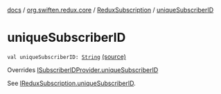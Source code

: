 [docs](../../index.md) / [org.swiften.redux.core](../index.md) / [ReduxSubscription](index.md) / [uniqueSubscriberID](./unique-subscriber-i-d.md)

# uniqueSubscriberID

`val uniqueSubscriberID: `[`String`](https://kotlinlang.org/api/latest/jvm/stdlib/kotlin/-string/index.html) [(source)](https://github.com/protoman92/KotlinRedux/tree/master/common/common-core/src/main/kotlin/org/swiften/redux/core/Subscription.kt#L36)

Overrides [ISubscriberIDProvider.uniqueSubscriberID](../-i-subscriber-i-d-provider/unique-subscriber-i-d.md)

See [IReduxSubscription.uniqueSubscriberID](../-i-subscriber-i-d-provider/unique-subscriber-i-d.md).

